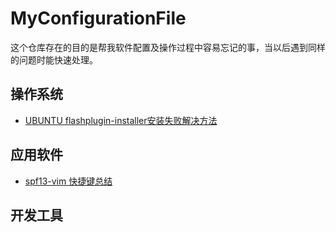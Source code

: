 # MyConfigurationFile

这个仓库存在的目的是帮我软件配置及操作过程中容易忘记的事，当以后遇到同样的问题时能快速处理。

## 操作系统
* [UBUNTU flashplugin-installer安装失败解决方法](OS/OS_flashplugin-installer_failed_deal_with.md)

## 应用软件
* [spf13-vim 快捷键总结](APP/APP_spf13-vim_shortcut.md)

## 开发工具
